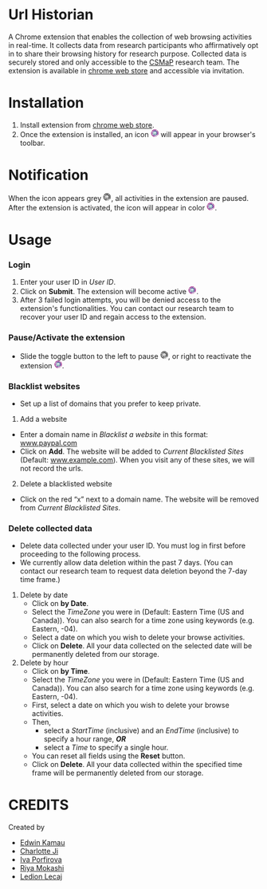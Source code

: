 # Url Historian

A Chrome extension that enables the collection of web browsing activities in real-time. It collects data from research participants who affirmatively opt in to share their browsing history for research purpose. Collected data is securely stored and only accessible to the [CSMaP](https://csmapnyu.org/) research team.
The extension is available in [chrome web store](https://support.google.com/chrome_webstore/answer/2664769?hl=en) and accessible via invitation.

# Installation
1. Install extension from [chrome web store](https://support.google.com/chrome_webstore/answer/2664769?hl=en).
2. Once the extension is installed, an icon ![icon](icon16.png) will appear in your browser's toolbar.

# Notification
When the icon appears grey ![icon](icon_disabled_16.png), all activities in the extension are paused. After the extension is activated, the icon will appear in color ![icon](icon16.png). 

# Usage
### Login 
1. Enter your user ID in *User ID*.
2. Click on **Submit**. The extension will become active ![icon](icon16.png).
3. After 3 failed login attempts, you will be denied access to the extension's functionalities. You can contact our research team to recover your user ID and regain access to the extension. 

### Pause/Activate the extension 
* Slide the toggle button to the left to pause ![icon](icon_disabled_16.png), or right to reactivate the extension ![icon](icon16.png).

### Blacklist websites
* Set up a list of domains that you prefer to keep private.
1. Add a website
* Enter a domain name in *Blacklist a website* in this format: www.paypal.com
* Click on **Add**. The website will be added to *Current Blacklisted Sites* (Default: www.example.com). When you visit any of these sites, we will not record the urls. 
2. Delete a blacklisted website
* Click on the red “x” next to a domain name. The website will be removed from *Current Blacklisted Sites*.

### Delete collected data
* Delete data collected under your user ID. You must log in first before proceeding to the following process.
* We currently allow data deletion within the past 7 days. (You can contact our research team to request data deletion beyond the 7-day time frame.)
1. Delete by date
   - Click on **by Date**.
   - Select the *TimeZone* you were in (Default: Eastern Time (US and Canada)). You can also search for a time zone using keywords (e.g. Eastern, -04). 
   - Select a date on which you wish to delete your browse activities.
   - Click on **Delete**. All your data collected on the selected date will be permanently deleted from our storage. 
2. Delete by hour
   - Click on **by Time**.
   - Select the *TimeZone* you were in (Default: Eastern Time (US and Canada)). You can also search for a time zone using keywords (e.g. Eastern, -04). 
   - First, select a date on which you wish to delete your browse activities.
   - Then, 
     - select a *StartTime* (inclusive) and an *EndTime* (inclusive) to specify a hour range, **_OR_**
     - select a *Time* to specify a single hour.
   - You can reset all fields using the **Reset** button.
   - Click on **Delete**. All your data collected within the specified time frame will be permanently deleted from our storage. 



# CREDITS
Created by 
* [Edwin Kamau](https://github.com/kamau-edwin)
* [Charlotte Ji](https://github.com/mginabluebox)
* [Iva Porfirova](https://github.com/ivaPorfirova) 
* [Riya Mokashi](https://github.com/RiyaMokashi) 
* [Ledion Lecaj](https://github.com/LedionLecaj)
